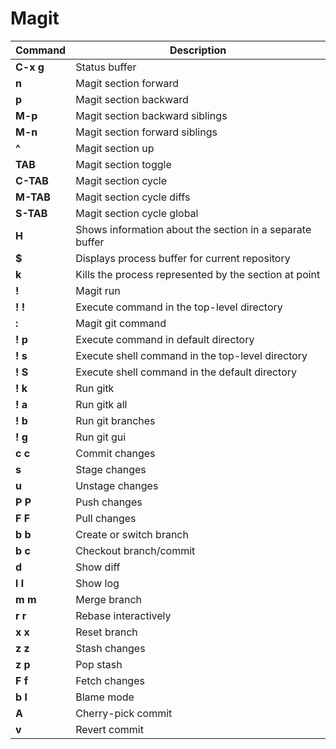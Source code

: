 # Magit
| **Command**                         | **Description**                                                                            |
|-------------------------------------|--------------------------------------------------------------------------------------------|
| **C-x g**                           | Status buffer                                                                              |
| **n**                               | Magit section forward                                                                      |
| **p**                               | Magit section backward                                                                     |
| **M-p**                             | Magit section backward siblings                                                            |
| **M-n**                             | Magit section forward siblings                                                             |
| **^**                               | Magit section up                                                                           |
| **TAB**                             | Magit section toggle                                                                       |
| **C-TAB**                           | Magit section cycle                                                                        |
| **M-TAB**                           | Magit section cycle diffs                                                                  |
| **S-TAB**                           | Magit section cycle global                                                                 |
| **H**                               | Shows information about the section in a separate buffer                                   |
| **$**                               | Displays process buffer for current repository                                             |
| **k**                               | Kills the process represented by the section at point                                      |
| **!**                               | Magit run                                                                                  |
| **! !**                             | Execute command in the top-level directory                                                 |
| **:**                               | Magit git command                                                                          |
| **! p**                             | Execute command in default directory                                                       |
| **! s**                             | Execute shell command in the top-level directory                                           |
| **! S**                             | Execute shell command in the default directory                                             |
| **! k**                             | Run gitk                                                                                   |
| **! a**                             | Run gitk all                                                                               |
| **! b**                             | Run git branches                                                                           |
| **! g**                             | Run git gui                                                                                |
| **c c**                             | Commit changes                                                                             |
| **s**                               | Stage changes                                                                              |
| **u**                               | Unstage changes                                                                            |
| **P P**                             | Push changes                                                                               |
| **F F**                             | Pull changes                                                                               |
| **b b**                             | Create or switch branch                                                                    |
| **b c**                             | Checkout branch/commit                                                                     |
| **d**                               | Show diff                                                                                  |
| **l l**                             | Show log                                                                                   |
| **m m**                             | Merge branch                                                                               |
| **r r**                             | Rebase interactively                                                                       |
| **x x**                             | Reset branch                                                                               |
| **z z**                             | Stash changes                                                                              |
| **z p**                             | Pop stash                                                                                  |
| **F f**                             | Fetch changes                                                                              |
| **b l**                             | Blame mode                                                                                 |
| **A**                               | Cherry-pick commit                                                                         |
| **v**                               | Revert commit                                                                              |
